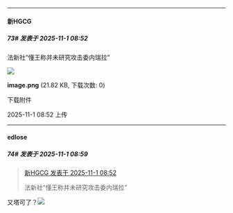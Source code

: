 ﻿
*****

####  新HGCG  
##### 73#       发表于 2025-11-1 08:52

法新社“懂王称并未研究攻击委内瑞拉”

<img src="https://img.stage1st.com/forum/202511/01/085251g118s4oxigj6i571.png" referrerpolicy="no-referrer">

<strong>image.png</strong> (21.82 KB, 下载次数: 0)

下载附件

2025-11-1 08:52 上传


*****

####  edlose  
##### 74#       发表于 2025-11-1 08:59

<blockquote><a href="httphttps://stage1st.com/2b/forum.php?mod=redirect&amp;goto=findpost&amp;pid=68658845&amp;ptid=2265582" target="_blank">新HGCG 发表于 2025-11-1 08:52</a>

法新社“懂王称并未研究攻击委内瑞拉”</blockquote>
又塔可了？<img src="https://static.stage1st.com/image/smiley/face2017/067.png" referrerpolicy="no-referrer">

